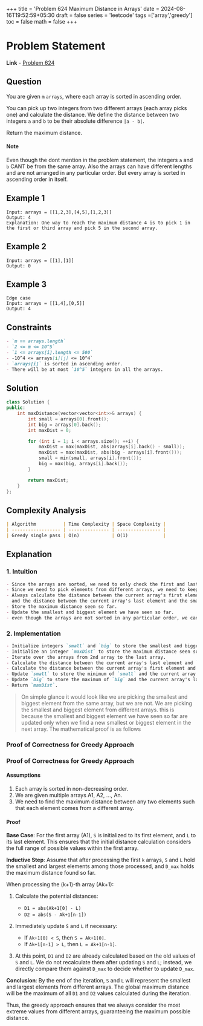 +++
title = 'Problem 624 Maximum Distance in Arrays'
date = 2024-08-16T19:52:59+05:30
draft = false
series = 'leetcode'
tags =['array','greedy']
toc = false
math = false
+++

# Problem Statement

**Link** - [Problem 624](https://leetcode.com/problems/maximum-distance-in-arrays/description/)

## Question

You are given `m` `arrays`, where each array is sorted in ascending order.

You can pick up two integers from two different arrays (each array picks one) and calculate the distance. We define the distance between two integers `a` and `b` to be their absolute difference `|a - b|`.

Return the maximum distance.

#### Note

Even though the dont mention in the problem statement, the integers `a` and `b` CANT be from the same array.
Also the arrays can have different lengths and are not arranged in any particular order.
But every array is sorted in ascending order in itself.

## Example 1

```
Input: arrays = [[1,2,3],[4,5],[1,2,3]]
Output: 4
Explanation: One way to reach the maximum distance 4 is to pick 1 in the first or third array and pick 5 in the second array.
```

## Example 2

```
Input: arrays = [[1],[1]]
Output: 0
```

## Example 3

```
Edge case
Input: arrays = [[1,4],[0,5]]
Output: 4
```

## Constraints

```markdown
- `m == arrays.length`
- `2 <= m <= 10^5`
- `1 <= arrays[i].length <= 500`
- -10^4 <= arrays[i][j] <= 10^4`
- `arrays[i]` is sorted in ascending order.
- There will be at most `10^5` integers in all the arrays.
```

## Solution

```cpp
class Solution {
public:
    int maxDistance(vector<vector<int>>& arrays) {
        int small = arrays[0].front();
        int big = arrays[0].back();
        int maxDist = 0;

        for (int i = 1; i < arrays.size(); ++i) {
            maxDist = max(maxDist, abs(arrays[i].back() - small));
            maxDist = max(maxDist, abs(big - arrays[i].front()));
            small = min(small, arrays[i].front());
            big = max(big, arrays[i].back());
        }

        return maxDist;
    }
};
```

## Complexity Analysis

```markdown
| Algorithm          | Time Complexity | Space Complexity |
| ------------------ | --------------- | ---------------- |
| Greedy single pass | O(n)            | O(1)             |
```

## Explanation

### 1. Intuition

```markdown
- Since the arrays are sorted, we need to only check the first and last element of each array.
- Since we need to pick elements from different arrays, we need to keep track of the smallest and biggest element we have seen so far.
- Always calculate the distance between the current array's first element and the biggest element we have seen so far
  and the distance between the current array's last element and the smallest element we have seen so far.
- Store the maximum distance seen so far.
- Update the smallest and biggest element we have seen so far.
- even though the arrays are not sorted in any particular order, we can still find the maximum distance by keeping track of the smallest and biggest element we have seen so far.
```

### 2. Implementation

```markdown
- Initialize integers `small` and `big` to store the smallest and biggest element of the first array.
- Initialize an integer `maxDist` to store the maximum distance seen so far.
- Iterate over the arrays from 2nd array to the last array.
- Calculate the distance between the current array's last element and `small` and update `maxDist`.
- Calculate the distance between the current array's first element and `big` and update `maxDist`.
- Update `small` to store the minimum of `small` and the current array's first element.
- Update `big` to store the maximum of `big` and the current array's last element.
- Return `maxDist`.
```

> On simple glance it would look like we are picking the smallest and biggest element from the same array, but we are not. We are picking the smallest and biggest element from different arrays.
> this is because the smallest and biggest element we have seen so far are updated only when we find a new smallest or biggest element in the next array.
> The mathematical proof is as follows

### Proof of Correctness for Greedy Approach

### Proof of Correctness for Greedy Approach

#### Assumptions

1. Each array is sorted in non-decreasing order.
2. We are given multiple arrays A1, A2, ..., An.
3. We need to find the maximum distance between any two elements such that each element comes from a different array.

#### Proof

**Base Case**:
For the first array (A1), `S` is initialized to its first element, and `L` to its last element. This ensures that the initial distance calculation considers the full range of possible values within the first array.

**Inductive Step**:
Assume that after processing the first `k` arrays, `S` and `L` hold the smallest and largest elements among those processed, and `D_max` holds the maximum distance found so far.

When processing the (k+1)-th array (Ak+1):

1. Calculate the potential distances:

   - `D1 = abs(Ak+1[0] - L)`
   - `D2 = abs(S - Ak+1[n-1])`

2. Immediately update `S` and `L` if necessary:

   - If `Ak+1[0] < S`, then `S = Ak+1[0]`.
   - If `Ak+1[n-1] > L`, then `L = Ak+1[n-1]`.

3. At this point, `D1` and `D2` are already calculated based on the old values of `S` and `L`. We do not recalculate them after updating `S` and `L`; instead, we directly compare them against `D_max` to decide whether to update `D_max`.

**Conclusion**:
By the end of the iteration, `S` and `L` will represent the smallest and largest elements from different arrays. The global maximum distance will be the maximum of all `D1` and `D2` values calculated during the iteration.

Thus, the greedy approach ensures that we always consider the most extreme values from different arrays, guaranteeing the maximum possible distance.

